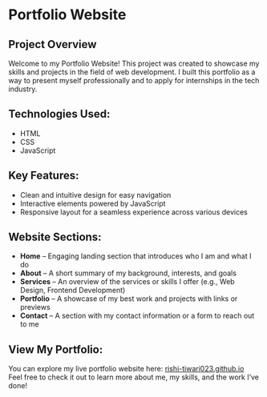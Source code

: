 # Portfolio Website

## Project Overview
Welcome to my Portfolio Website! This project was created to showcase my skills and projects in the field of web development. I built this portfolio as a way to present myself professionally and to apply for internships in the tech industry.

## Technologies Used:
- HTML  
- CSS  
- JavaScript  

## Key Features:
- Clean and intuitive design for easy navigation  
- Interactive elements powered by JavaScript  
- Responsive layout for a seamless experience across various devices  

## Website Sections:
- **Home** – Engaging landing section that introduces who I am and what I do  
- **About** – A short summary of my background, interests, and goals  
- **Services** – An overview of the services or skills I offer (e.g., Web Design, Frontend Development)  
- **Portfolio** – A showcase of my best work and projects with links or previews  
- **Contact** – A section with my contact information or a form to reach out to me  

## View My Portfolio:
You can explore my live portfolio website here: [rishi-tiwari023.github.io](https://rishi-tiwari023.github.io)  
Feel free to check it out to learn more about me, my skills, and the work I’ve done!
